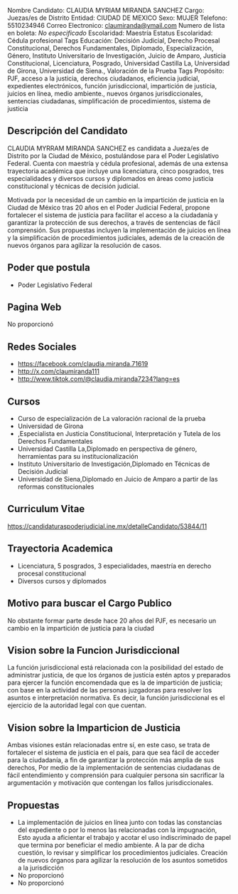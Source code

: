 Nombre Candidato: CLAUDIA MYRIAM MIRANDA SANCHEZ
Cargo: Juezas/es de Distrito
Entidad: CIUDAD DE MEXICO
Sexo: MUJER
Telefono: 5510234946
Correo Electronico: claumiranda@ymail.com
Numero de lista en boleta: *No especificado*
Escolaridad: Maestría
Estatus Escolaridad: Cédula profesional
Tags Educación: Decisión Judicial, Derecho Procesal Constitucional, Derechos Fundamentales, Diplomado, Especialización, Género, Instituto Universitario de Investigación, Juicio de Amparo, Justicia Constitucional, Licenciatura, Posgrado, Universidad Castilla La, Universidad de Girona, Universidad de Siena., Valoración de la Prueba
Tags Propósito: PJF, acceso a la justicia, derechos ciudadanos, eficiencia judicial, expedientes electrónicos, función jurisdiccional, impartición de justicia, juicios en línea, medio ambiente., nuevos órganos jurisdiccionales, sentencias ciudadanas, simplificación de procedimientos, sistema de justicia


## Descripción del Candidato 

CLAUDIA MYRRAM MIRANDA SANCHEZ es candidata a Jueza/es de Distrito por la Ciudad de México, postulándose para el Poder Legislativo Federal. Cuenta con maestría y cédula profesional, además de una extensa trayectoria académica que incluye una licenciatura, cinco posgrados, tres especialidades y diversos cursos y diplomados en áreas como justicia constitucional y técnicas de decisión judicial.

Motivada por la necesidad de un cambio en la impartición de justicia en la Ciudad de México tras 20 años en el Poder Judicial Federal, propone fortalecer el sistema de justicia para facilitar el acceso a la ciudadanía y garantizar la protección de sus derechos, a través de sentencias de fácil comprensión. Sus propuestas incluyen la implementación de juicios en línea y la simplificación de procedimientos judiciales, además de la creación de nuevos órganos para agilizar la resolución de casos.


## Poder que postula

- Poder Legislativo Federal


## Pagina Web

No proporcionó


## Redes Sociales

- https://facebook.com/claudia.miranda.71619
- http://x.com/claumiranda111
- http://www.tiktok.com/@claudia.miranda7234?lang=es


## Cursos

- Curso de especialización de La valoración racional de la prueba
- Universidad de Girona
- ,Especialista en Justicia Constitucional, Interpretación y Tutela de los Derechos Fundamentales
- Universidad Castilla La,Diplomado en perspectiva de género, herramientas para su institucionalización
- Instituto Universitario de Investigación,Diplomado en Técnicas de Decisión Judicial
- Universidad de Siena,Diplomado en Juicio de Amparo a partir de las reformas constitucionales


## Curriculum Vitae

https://candidaturaspoderjudicial.ine.mx/detalleCandidato/53844/11


## Trayectoria Academica

- Licenciatura, 5 posgrados, 3 especialidades, maestría en derecho procesal constitucional
- Diversos cursos y diplomados


## Motivo para buscar el Cargo Publico

No obstante formar parte desde hace 20 años del PJF, es necesario un cambio en la impartición de justicia para la ciudad


## Vision sobre la Funcion Jurisdiccional

La función jurisdiccional está relacionada con la posibilidad del estado de administrar justicia, de que los órganos de justicia estén aptos y preparados para ejercer la función encomendada que es la de impartición de justicia; con base en la actividad de las personas juzgadoras para resolver los asuntos e interpretación normativa. Es decir, la función jurisdiccional es el ejercicio de la autoridad legal con que cuentan.


## Vision sobre la Imparticion de Justicia

Ambas visiones están relacionadas entre sí, en este caso, se trata de fortalecer el sistema de justicia en el país, para que sea fácil de acceder para la ciudadanía, a fin de garantizar la protección más amplia de sus derechos, Por medio de la implementación de sentencias ciudadanas de fácil entendimiento y comprensión para cualquier persona sin sacrificar la argumentación y motivación que contengan los fallos jurisdiccionales.


## Propuestas

- La implementación de juicios en línea junto con todas las constancias del expediente o por lo menos las relacionadas con la impugnación, Esto ayuda a aficientar el trabajo y acotar el uso indiscriminado de papel que termina por beneficiar el medio ambiente. A la par de dicha cuestión, lo revisar y simplificar los procedimientos judiciales. Creación de nuevos órganos para agilizar la resolución de los asuntos sometidos a la jurisdicción
- No proporcionó
- No proporcionó

